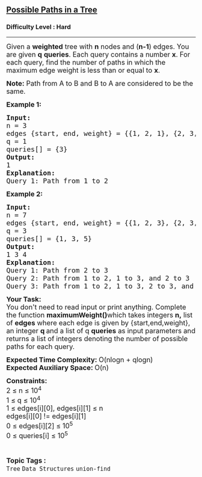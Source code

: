 <h2><a href="https://www.geeksforgeeks.org/problems/possible-paths--141628/1">Possible Paths in a Tree</a></h2><h3>Difficulty Level : Hard</h3><hr><div class="problems_problem_content__Xm_eO"><p><span style="font-size: 18px;">Given a <strong>weighted</strong> tree with <strong>n</strong> nodes and (<strong>n-1</strong>) edges. You are given <strong>q</strong> <strong>queries</strong>. Each query contains a number <strong>x</strong>. For each query, find the number of paths in which the maximum edge weight is less than or equal to <strong>x</strong>. </span></p>
<p><span style="font-size: 18px;"><strong>Note:</strong> Path from A to B and B to A are considered to be the same.</span></p>
<p><span style="font-size: 18px;"><strong>Example 1:</strong></span></p>
<pre style="position: relative;"><span style="font-size: 18px;"><strong>Input:</strong> <br>n = 3
edges {start, end, weight} = {{1, 2, 1}, {2, 3, 4}}</span>
<span style="font-size: 18px;">q = 1
queries[] = {3}
<strong>Output:</strong> <br>1
<strong>Explanation:</strong>
Query 1: Path from 1 to 2</span><div class="open_grepper_editor" title="Edit &amp; Save To Grepper"></div></pre>
<p><span style="font-size: 18px;"><strong>Example 2:</strong></span></p>
<pre style="position: relative;"><span style="font-size: 18px;"><strong>Input:</strong> <br>n = 7
</span><span style="font-size: 18px;">edges {start, end, weight} = {{1, 2, 3}, {2, 3, 1}, {2, 4, 9}, {3, 6, 7}, {3, 5, 8}, {5, 7, 4}}
</span><span style="font-size: 18px;">q = 3
queries[] = {1, 3, 5}
<strong>Output:</strong> <br>1 3 4
<strong>Explanation:</strong> </span>
<span style="font-size: 18px;">Query 1: Path from 2 to 3</span>
<span style="font-size: 18px;">Query 2: Path from 1 to 2, 1 to 3, and 2 to 3</span>
<span style="font-size: 18px;">Query 3: Path from 1 to 2, 1 to 3, 2 to 3, and 5 to 7</span>
<div class="open_grepper_editor" title="Edit &amp; Save To Grepper"></div></pre>
<p><span style="font-size: 18px;"><strong>Your Task: &nbsp;</strong><br>You don't need to read input or print anything. Complete the function <strong>maximumWeight()</strong>which takes integers <strong>n,</strong>&nbsp;list of&nbsp;<strong>edges</strong> where each edge is given by {start,end,weight}, an integer <strong>q </strong>and a list of q <strong>queries</strong> as input parameters and returns a list of integers denoting the number of possible paths for each query.&nbsp;</span></p>
<p><span style="font-size: 18px;"><strong>Expected Time Complexity:&nbsp;</strong>O(nlogn + qlogn)<br><strong>Expected Auxiliary Space:&nbsp;</strong>O(n)</span></p>
<p><span style="font-size: 18px;"><strong>Constraints:</strong><br>2 ≤ n ≤ 10<sup>4<br></sup>1 ≤ q ≤ 10<sup>4</sup><sup><br></sup></span><span style="font-size: 18px;">1 </span><span style="font-size: 18px;">≤ edges[i][0], edges[i][1]&nbsp;</span><span style="font-size: 18px;">≤ n<br></span><span style="font-size: 18px;">edges[i][0] != edges[i][1]<br></span><span style="font-size: 18px;">0 </span><span style="font-size: 18px;">≤ </span><span style="font-size: 18px;">edges[i][2] </span><span style="font-size: 18px;">≤ 10<sup>5</sup><br>0&nbsp;≤&nbsp;queries[i] ≤ 10<sup>5</sup><br></span></p></div><br><p><span style=font-size:18px><strong>Topic Tags : </strong><br><code>Tree</code>&nbsp;<code>Data Structures</code>&nbsp;<code>union-find</code>&nbsp;